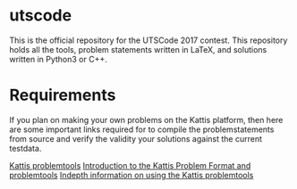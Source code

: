 # utscode
This is the official repository for the UTSCode 2017 contest. This repository holds 
all the tools, problem statements written in LaTeX, and solutions written in Python3
 or C++.
 
 
# Requirements
If you plan on making your own problems on the Kattis platform, then here are some 
important links required for to compile the problemstatements from source and verify
the validity your solutions against the current testdata.

[Kattis problemtools](https://github.com/Kattis/problemtools)
[Introduction to the Kattis Problem Format and problemtools](http://problemarchive.org/wiki/index.php/Introduction_to_the_Kattis_Problem_Format)
[Indepth information on using the Kattis problemtools](http://problemarchive.org/wiki/index.php/Problem_Format)

